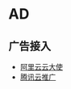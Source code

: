 # AD

## 广告接入

- [阿里云云大使](https://promotion.aliyun.com/ntms/yunparter/personal-center.html#/)
- [腾讯云推广](https://console.cloud.tencent.com/spread/result)

